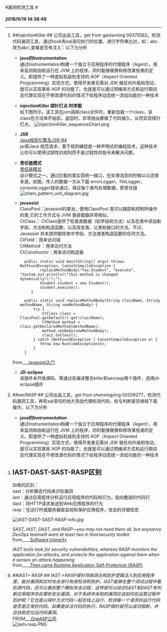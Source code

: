 #漏洞检测工具 #

#### 2018/9/19 14:38:48     ####
----------


1. ##injectionKiller ##
	公司出品工具，get from gaolanning 00375562，检测代码漏洞工具，通过hook有sql语句执行的位置，进行字符串比对，如：abc改为abc',查看是否有注入：以下为分析

	* **java的Instrumentation**  
		通过Instrumentation构建一个独立于应用程序的代理程序（Agent），用来监测和协助运行在 JVM 上的程序，同时能够替换和修改某些类的定义。即提供了一种虚拟机级别支持的 AOP（Aspect Oriented Programming）实现方式，使得开发者无需对 JDK 做任何升级和改动，就可以实现某些 AOP 的功能了。也就是可以通过预编译方式和运行期动态代理实现在不修改源代码的情况下给程序动态统一添加功能的一种技术   
	* **injectionKiller 探针打点 时序图**  
		如下图所示，该工具在jvm调用class文件时，重新加载一个class，该class在方法体开始前，返回时，异常抛出都做了代码植入，从而实现探针打点，
		![injectionKiller_sequenceChart.png](images\injectionKiller_sequenceChart.png)
	* **JSR**  
		[Java规则引擎及JSR-94](http://www.cnblogs.com/shoshana-kong/p/9466543.html "http://www.cnblogs.com/shoshana-kong/p/9466543.html")  
		jsr即Java 规范请求，基于规则编程是一种声明式的编程技术，这种技术让你可以使用试探性的规则而不是过程性的指令来解决问题。

	* **责任链模式**  
		[责任链模式](http://www.runoob.com/design-pattern/chain-of-responsibility-pattern.html "http://www.runoob.com/design-pattern/chain-of-responsibility-pattern.html")  
		设计模式之一，通过拦截的类实现统一接口，在处理消息的时候以过滤很多道。如图，传入的数据一次从下面 errorLogger，fileLogger，consoleLogger链状通过，保证每个类均处理数据，即责任链
		![chain_pattern_uml_diagram.jpg](images\chain_pattern_uml_diagram.jpg)  

	* **javassist**  
		ClassPool：javassist的类池，使用ClassPool 类可以跟踪和控制所操作的类,它的工作方式与 JVM 类装载器非常相似，  
		CtClass： CtClass提供了检查类数据（如字段和方法）以及在类中添加新字段、方法和构造函数、以及改变类、父类和接口的方法。不过，Javassist 并未提供删除类中字段、方法或者构造函数的任何方法。  
		CtField：用来访问域   
		CtMethod ：用来访问方法   
		CtConstructor：用来访问构造器    

			public static void main(String[] args) throws NotFoundException, CannotCompileException {
			       replaceMethodBody("foo.Student", "execute", "System.out.println(\"this method is changed dynamically!\");");
			       Student student = new Student();
			       student.execute();
			   }
			
			public static void replaceMethodBody(String clazzName, String methodName, String newMethodBody) {
			    try {
			        CtClass clazz = ClassPool.getDefault().get(clazzName);
			        CtMethod method = clazz.getDeclaredMethod(methodName);
			        method.setBody(newMethodBody);
			        clazz.toClass();
			    } catch (NotFoundException | CannotCompileException e) {
			       throw new RuntimeException(e);
			    }
			}
	from___[javassist入门](https://blog.csdn.net/bjo2008cn/article/details/53543467 "https://blog.csdn.net/bjo2008cn/article/details/53543467")

	* **JD-eclipse**  
		该插件未开放源码，需通过反编译整合killer和secrasp两个插件，选择jd-eclipse插件
1. ##secRASP ##
	公司出品工具，get from shenxingxing 00209277，检测代码漏洞工具，再有sql语句的地方添加代理检测代码，给与判断是否继续下面操作，以下为分析

	* **java的Instrumentation**  
		通过Instrumentation构建一个独立于应用程序的代理程序（Agent），用来监测和协助运行在 JVM 上的程序，同时能够替换和修改某些类的定义。即提供了一种虚拟机级别支持的 AOP（Aspect Oriented Programming）实现方式，使得开发者无需对 JDK 做任何升级和改动，就可以实现某些 AOP 的功能了。也就是可以通过预编译方式和运行期动态代理实现在不修改源代码的情况下给程序动态统一添加功能的一种技术   


1. ##  IAST-DAST-SAST-RASP区别  
	四者的区别：  
	sast：分析静态代码来识别漏洞  
	iast：通过应用程序分析运行应用程序的代码和行为，指向脆弱的代码行  
	dast：将HTTP请求发送到Web应用程序的行为  
	rasp：在运行时或服务器层监视和保护应用程序，攻击的详细信息  

	![IAST-DAST-SAST-RASP-info.jpg](images\IAST-DAST-SAST-RASP-info.jpg)

	*SAST, IAST, DAST, and RASP—you may not need them all, but anysavvy DevOps teamwill want at least two in theirsecurity toolkit.*   
	from____[Software Integrity](https://www.synopsys.com/blogs/software-security/application-security-testing-guide/ "https://www.synopsys.com/blogs/software-security/application-security-testing-guide/")  

	 *IAST tools look for security vulnerabilities, whereas RASP monitors the application for attacks, and protects the application against them when it senses an attack happening*  
	from____[Then came Runtime Application Self-Protection (RASP)](https://codedx.com/2018/04/04/how-iast-rasp-and-hast-enhance-appsec-code-dx-blog/ "https://codedx.com/2018/04/04/how-iast-rasp-and-hast-enhance-appsec-code-dx-blog/")
1. ##IAST+ RASP ##
	*IAST＋RASP探针将探测点和防护逻辑注入到应用程序里，能对漏洞和实时攻击进行有效检测和防护。IAST能够在整个测试过程中看到源代码，还可以看到整个模拟攻击过程，这样就可以结合SAST和DAST来判断应用程序存在哪些安全漏洞。对于系统中未知的漏洞应该如何在运营过程中防护呢？它也是以探针方式代码一起在线上运行，检测每一个请求的运行代码是否是正常的代码。如果是非法代码的执行，RASP探针就可以成功阻断，并且协助定位运代码漏洞。*  
	FROM___[OneASP公司](http://www.sohu.com/a/124298609_351385 "http://www.sohu.com/a/124298609_351385")  
	![iast+rasp.PNG](images\iast+rasp.PNG)



